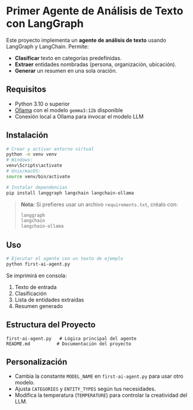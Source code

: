 # Primer Agente de Análisis de Texto con LangGraph

Este proyecto implementa un **agente de análisis de texto** usando LangGraph y LangChain. Permite:

- **Clasificar** texto en categorías predefinidas.
- **Extraer** entidades nombradas (persona, organización, ubicación).
- **Generar** un resumen en una sola oración.

## Requisitos

- Python 3.10 o superior
- [Ollama](https://ollama.com/) con el modelo `gemma3:12b` disponible
- Conexión local a Ollama para invocar el modelo LLM

## Instalación

```bash
# Crear y activar entorno virtual
python -m venv venv
# Windows:
venv\Scripts\activate
# Unix/macOS:
source venv/bin/activate

# Instalar dependencias
pip install langgraph langchain langchain-ollama
``` 

> **Nota:** Si prefieres usar un archivo `requirements.txt`, créalo con:
> ```txt
> langgraph
> langchain
> langchain-ollama
> ```

## Uso

```bash
# Ejecutar el agente con un texto de ejemplo
python first-ai-agent.py
``` 

Se imprimirá en consola:

1. Texto de entrada
2. Clasificación
3. Lista de entidades extraídas
4. Resumen generado

## Estructura del Proyecto

```
first-ai-agent.py   # Lógica principal del agente
README.md          # Documentación del proyecto
``` 

## Personalización

- Cambia la constante `MODEL_NAME` en `first-ai-agent.py` para usar otro modelo.
- Ajusta `CATEGORIES` y `ENTITY_TYPES` según tus necesidades.
- Modifica la temperatura (`TEMPERATURE`) para controlar la creatividad del LLM.
